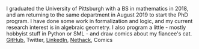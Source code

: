 I graduated the University of Pittsburgh with a BS in mathematics in 2018, and am returning to the same department in August 2019 to start the PhD program. I have done some work in formalization and logic, and my current research interest is in algebraic geometry. I also program a little - mostly hobbyist stuff in Python or SML - and draw comics about my fiancee's cat.
[GitHub]( https://almostnever.github.com), Twitter, [LinkedIn](https://www.linkedin.com/in/andrew-tindall-74768812a/), [Nethack](http://www.alt.org/nethack/player-all.php?player=AlmostNever&sort=1), Comics
